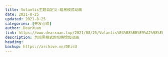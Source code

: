 ```yaml
---
title: Volantis主题自定义-暗黑模式动画
date: 2021-8-25
updated: 2021-8-25
categories: [开发心得]
author: DearXuan
link: https://www.dearxuan.top/2021/08/25/Volantis%E4%B8%BB%E9%A2%98%E8%87%AA%E5%AE%9A%E4%B9%89%E2%80%94%E6%9A%97%E9%BB%91%E6%A8%A1%E5%BC%8F%E5%8A%A8%E7%94%BB/
description: 为暗黑模式的切换增加动画
headimg:
backup: https://archive.vn/DEisU
---
```

